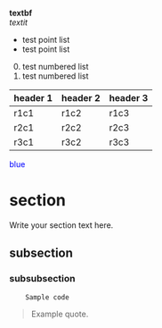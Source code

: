 **textbf**<br>
*textit*<br>

- test point list
- test point list


0. test numbered list
1. test numbered list


 | header 1 | header 2 | header 3 | 
 | :--- | :--- | :--- | 
 | r1c1 | r1c2 | r1c3 | 
 | r2c1 | r2c2 | r2c3 | 
 | r3c1 | r3c2 | r3c3 | 

<span style="color:blue">blue</span>

# section

Write your section text here.
## subsection

### subsubsection


```
    Sample code
```

> Example quote.